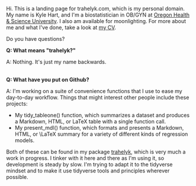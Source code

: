 Hi. This is a landing page for trahelyk.com, which is my personal domain. My name is Kyle Hart, and I'm a biostatistician in OB/GYN at [Oregon Health & Science University](http://www.ohsu.edu). I also am available for moonlighting. For more about me and what I've done, take a look at [my CV](cv.md).

Do you have questions?

**Q: What means "trahelyk?"**

A: Nothing. It's just my name backwards.
<br><br>

**Q: What have you put on Github?**

A: I'm working on a suite of convenience functions that I use to ease my day-to-day workflow. Things that might interest other people include these projects:

* My tidy_tableone() function, which summarizes a dataset and produces a Markdown, HTML, or LaTeX table with a single function call.  
* My present_mdl() function, which formats and presents a Markdown, HTML, or \LaTeX summary for a variety of different kinds of regression models. 

Both of these can be found in my package [trahelyk](https://github.com/trahelyk/trahelyk_pkg), which is very much a work in progress. I tinker with it here and there as I'm using it, so development is steady by slow. I'm trying to adapt it to the tidyverse mindset and to make it use tidyverse tools and principles wherever possible.


